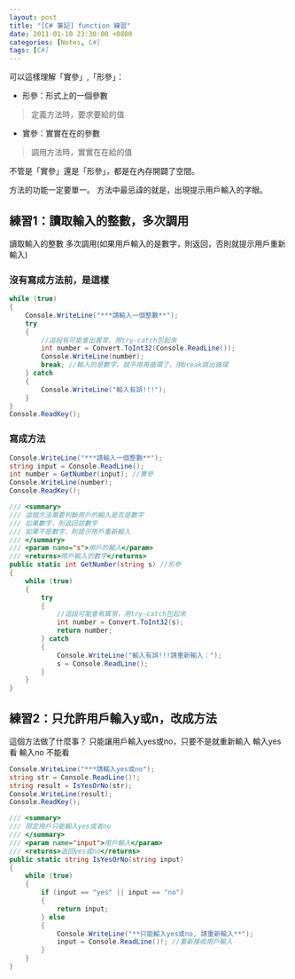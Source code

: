 ```yaml
---
layout: post
title: "[C# 筆記] function 練習"
date: 2011-01-10 23:30:00 +0800
categories: [Notes, C#]
tags: [C#]
---
```


可以這樣理解「實參」,「形參」：
- 形參：形式上的一個參數
> 定義方法時，要求要給的值
- 實參：實實在在的參數
> 調用方法時，實實在在給的值

不管是「實參」還是「形參」，都是在內存開闢了空間。


方法的功能一定要單一。
方法中最忌諱的就是，出現提示用戶輸入的字眼。

## 練習1：讀取輸入的整數，多次調用

讀取輸入的整數
多次調用(如果用戶輸入的是數字，則返回，否則就提示用戶重新輸入)

### 沒有寫成方法前，是這樣
```c#
while (true)
{
    Console.WriteLine("***請輸入一個整數**");
    try
    {
        //這段有可能會出異常，用try-catch包起來
        int number = Convert.ToInt32(Console.ReadLine());
        Console.WriteLine(number);
        break; //輸入的是數字，就不用再循環了，用break跳出循環
    } catch
    {
        Console.WriteLine("輸入有誤!!!");
    }
}
Console.ReadKey();
```

### 寫成方法
```c#
Console.WriteLine("***請輸入一個整數**");
string input = Console.ReadLine();
int number = GetNumber(input); //實參
Console.WriteLine(number);
Console.ReadKey();

/// <summary>
/// 這個方法需要判斷用戶的輸入是否是數字
/// 如果數字，則返回該數字
/// 如果不是數字，則提示用戶重新輸入
/// </summary>
/// <param name="s">用戶的輸入</param>
/// <returns>用戶輸入的數字</returns>
public static int GetNumber(string s) //形參
{
    while (true)
    {
        try
        {
            //這段可能會有異常，用try-catch包起來
            int number = Convert.ToInt32(s);
            return number;
        } catch
        {
            Console.WriteLine("輸入有誤!!!請重新輸入：");
            s = Console.ReadLine();
        }
    }
}
```


## 練習2：只允許用戶輸入y或n，改成方法

這個方法做了什麼事？
只能讓用戶輸入yes或no，只要不是就重新輸入
輸入yes 看 輸入no 不能看

```c#
Console.WriteLine("***請輸入yes或no");
string str = Console.ReadLine()!;
string result = IsYesOrNo(str);
Console.WriteLine(result);
Console.ReadKey();

/// <summary>
/// 限定用戶只能輸入yes或者no
/// </summary>
/// <param name="input">用戶輸入</param>
/// <returns>返回yes或no</returns>
public static string IsYesOrNo(string input)
{
    while (true)
    {
        if (input == "yes" || input == "no")
        {
            return input;
        } else
        {
            Console.WriteLine("**只能輸入yes或no, 請重新輸入**");
            input = Console.ReadLine()!; //重新接收用戶輸入
        }
    }
}
```
